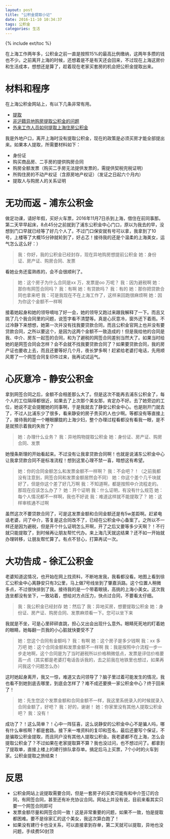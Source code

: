 ```yaml
---
layout: post
title: "公积金提取小记"
date: 2016-11-10 10:34:37
tags: 公积金
categories: 生活
---
```

{% include ext/toc %}

在上海工作两年多，公积金之前一直是按照15%的最高比例缴纳，这两年多攒的钱也不少。之前离开上海的时候，还想着是不是有天还会回来，不过现在上海这房价和生活成本，想想还是算了，趁着现在老家买套房的机会把公积金提取出来。

# 材料和程序
在上海公积金网站上，有以下几条非常有用。
- [提取](http://www.shgjj.com/html/ywzntq/74242.html)
- [非沪籍异地购房提取公积金的问题](http://bbs.shgjj.com/thread-150126-1-2.html)
- [外来工作人员如何提取上海住房公积金](http://jingyan.baidu.com/article/bad08e1ea5eda009c951216a.html)

我是外地户口，离开上海时没有提取公积金，现在的政策是必须买房才能全部提出来。如果本人提取，所需要材料如下：
 
- 身份证
- 购买商品房、二手房的提供购房合同
- 购房全额发票（购买二手房无法提供发票的，需提供契税完税证明）
- 所购住房的不动产权证（含原房地产权证）（发证之日起六个月内）
- 提取人与购房人的关系证明

# 无功而返 - 浦东公积金
做足功课，请好年假，买好火车票，2016年11月7日杀到上海，借住在前同事那。第二天早早起床，8点45分之前就到了浦东公积金中心门口，原以为我去的早，没想到门口早就已经等了好几个人了。不过门口保安就有号可以拿，我拿到了10号，上楼等了大概15分钟就轮到了，好忐忑！接待我的还是个温柔的上海美女，运气怎么这么好：）

> 我：你好，我的公积金已经封存，现在异地购房想提前公积金
> 她：身份证、房产证、购房合同、发票

看她业务还蛮熟练的，会不会很顺利了。

> 她：这个房子为什么合同是xx 万，发票是oo 万呢？
> 我：因为避税啊
> 她：那你有网签合同吗？
> 我：有啊
> 她：有贷款吗？
> 我：有的
> 她：那你把贷款合同也拿来吧
> 我：可是我现在不在上海工作了，这样来回跑很麻烦啊
> 她：因为你这个金额不一样啊

接着她起身和她的领导嘀咕了好一会，她的领导又跑过来跟我解释了一下。而且又挑了几个我合同里的问题，说签字看不清楚等。真是心灰意冷，窗外还下着雨。不过冷静下来想想，她第一次并没有找我要贷款合同，而且公积金官网上也并没有要贷款合同，之所以要这个，是因为这两个金额不一致造成的！但是我给他的合同是我、中介、房东一起签的合同，和为了避税的网签合同差别当然大了。如果当时给她的是网签合同会怎样？会不会就不找我要贷款合同了？如果要贷款合同，我的房产证也要收上去，而且还要等好几个月，夜长梦多啊！赶紧给老婆打电话，先用顺风寄了一个网签合同复印件过来，我再试试运气。



# 心灰意冷 - 静安公积金
拿到网签合同之后，金额不会相差那么大了。但是这次不能再去浦东公积金了，每个人的工位隔得都很近，如果去了上次那个美女那，肯定办不好。去了她旁边的工位，她说不定会提醒她的同事啊，于是我就去了静安公积金中心。也是刚开门就去了，不过人比浦东少了很多，看来静安的房子贵买的人也少啊。等都没有等直接上了，接待我的是一个睡眼朦胧的上海少妇，整个办理过程看都没有看我一眼，是不是就预示着我的失败了？

> 她：办理什么业务？
> 我：异地购物提取公积金
> 她：身份证、房产证、购房合同、发票

她慢条斯理的开始看起来。不过没有让我拿贷款合同啊！也就是说浦东公积金中心让我拿贷款合同不是标准流程！想到这里心理不禁一喜，暗想这有希望。

> 她：你的合同金额怎么和发票金额不一样啊？
> 我：不会吧？！（之前我都没有注意到，网签合同和发票金额居然会不同）
> 她：你这个差个几千块就好了，但是你这个差了好几万啊
> 我：不知道啊，都是按照中介流程走的。那现在应该怎么办了？
> 她：开个证明
> 我：什么证明，有没有什么规范
> 她：每个人情况都不一样啊，我也不好说
> 我：难道这样就不能提取了？
> 她：这样审核通不过啊

虽然这次不要贷款合同了，可是这发票金额和合同金额还是有5w差距啊。赶紧电话老婆，问了中介，答复是这合同改不了，已经在公积金中心备案了。之所以不一样还是因为避税，但是开个什么证明怎么开啊，开了之后又要等多少天啊？！不行就只能提取了，到时候再让朋友帮忙代办。来上海几天就这结果？还不如一开始就办理转移，让朋友帮忙算了。有点不甘心，打算再试一次。


# 大功告成 - 徐汇公积金
老婆知道这情况，也开始在网上找资料，不断地发我，我看都没看。地图上看到徐汇公积金中心离静安只有3公里，马上做7号线坐到了肇嘉浜路。这个位置人稍微多点，不过很快排到了我。接待我的是一个带着眼镜，高挑的上海小美女。这次我连坐都没有坐下，一致站着，想给对方点压力，快点过合同，不要看太仔细。

> 我：我公积金已经封存
> 她：然后了
> 我：异地买房，想要提取公积金
> 她：身份证、房产证、购房合同、发票麻烦看一下。您可以坐下来

我就是不坐，可是心里砰砰直跳，担心又出会出现什么意外。眼睛死死地的盯着她的眼睛，她每翻一页我的小心脏就快要受不了

> 她：您这个合同有金额吗？
> 我：有啊
> 她：这个房子是多少钱啊
> 我：xx 多万吧
> 她：这个合同金额和发票金额不一样啊
> 我：我是按照中介流程一步一步走地啊，这个合同是为了当时避税所以价格稍微低点，发票是评估价格要高一点（其实都是老婆打电话告诉我的，去之前我在地铁里也想过，如果再问我这个问题怎么办）

这时她起身离开，我又一惊，难道又去问领导了？脑子里过着可能发生的情况，我也看不到她到底去哪里，到底会怎样了？难不成还要换一家公积金中心？终于回来了！

> 她：先生您这个发票金额和合同金额不一样，我这里系统录入的时候就录入合同金额了，好吧？
> 我：好的，谢谢！
> 她：你家里没有其他人提取公积金吧？
> 我：没有！

成功了？！这么简单？！心中一阵狂喜，这么说静安的公积金中心不是骗人吗，哪有什么审核啊？都是套路。接下来一堆资料的复印和签名，最后还要写个保证，不是骗取公积金提取，而且同户没有其他人提取公积金。我老婆都不在上海，怎么会提取公积金了？不过如果在老家提取算不算？我也没过问，也不想过问了。都拿到了提取单，直接上楼上的建行排队拿存单。搞定后马上买票，7个小时的火车到家。公积金提取之旅结束！

# 反思
- 公积金网站上说提取需要合同，但是一套房子的买卖可能有和中介签订的合同，有网签合同，甚至还有补充协议合同。网站上并没有说，目前来看其实只要一个网签合同即可
- 发票金额尽量和网签合同一致！这是非常重要的问题，如果不一致，怕是提取都困难。要不是徐家汇的这个美女，我这次算白跑了！
- 如果没有建行卡也没关系，可以直接拿到存单，第二天就可以提取，异地也没问题，手续费50封顶
